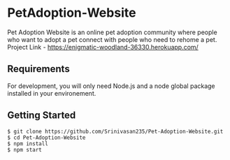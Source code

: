 # PetAdoption-Website
Pet Adoption Website is an online pet adoption community where people who want to adopt a pet connect with people who need to rehome a pet.<br>
Project Link - https://enigmatic-woodland-36330.herokuapp.com/
## Requirements

For development, you will only need Node.js and a node global package installed in your environement.

## Getting Started

    $ git clone https://github.com/Srinivasan235/Pet-Adoption-Website.git
    $ cd Pet-Adoption-Website
    $ npm install
    $ npm start




    
   

